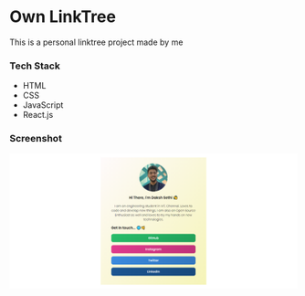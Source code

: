 # Own LinkTree
This is a personal linktree project made by me 

### Tech Stack
- HTML
- CSS
- JavaScript
- React.js

### Screenshot
![Screenshot](https://raw.githubusercontent.com/dakshsethi/linktree/main/src/images/image.png)